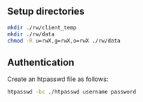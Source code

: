 
## Setup directories

```bash
mkdir ./rw/client_temp
mkdir ./rw/data
chmod -R u=rwX,g=rwX,o=rwX ./rw/data
```

## Authentication

Create an htpasswd file as follows:

```bash
htpasswd -bc ./htpasswd username password
```


